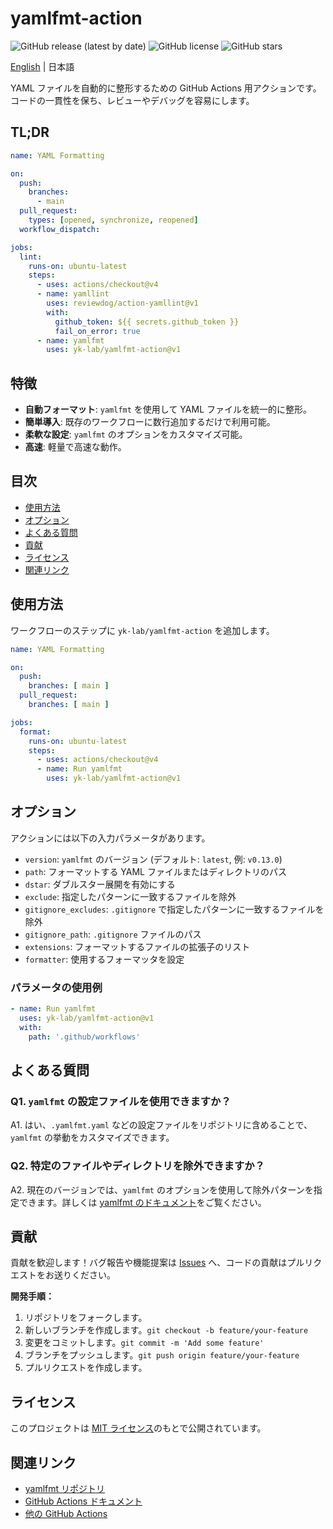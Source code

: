 # yamlfmt-action

![GitHub release (latest by date)](https://img.shields.io/github/v/release/yk-lab/yamlfmt-action)
![GitHub license](https://img.shields.io/github/license/yk-lab/yamlfmt-action)
![GitHub stars](https://img.shields.io/github/stars/yk-lab/yamlfmt-action?style=social)

[English](README.md) | 日本語

YAML ファイルを自動的に整形するための GitHub Actions 用アクションです。コードの一貫性を保ち、レビューやデバッグを容易にします。

## TL;DR

```yaml
name: YAML Formatting

on:
  push:
    branches:
      - main
  pull_request:
    types: [opened, synchronize, reopened]
  workflow_dispatch:

jobs:
  lint:
    runs-on: ubuntu-latest
    steps:
      - uses: actions/checkout@v4
      - name: yamllint
        uses: reviewdog/action-yamllint@v1
        with:
          github_token: ${{ secrets.github_token }}
          fail_on_error: true
      - name: yamlfmt
        uses: yk-lab/yamlfmt-action@v1
```

## 特徴

- **自動フォーマット**: `yamlfmt` を使用して YAML ファイルを統一的に整形。
- **簡単導入**: 既存のワークフローに数行追加するだけで利用可能。
- **柔軟な設定**: `yamlfmt` のオプションをカスタマイズ可能。
- **高速**: 軽量で高速な動作。

## 目次

- [使用方法](#使用方法)
- [オプション](#オプション)
- [よくある質問](#よくある質問)
- [貢献](#貢献)
- [ライセンス](#ライセンス)
- [関連リンク](#関連リンク)

## 使用方法

ワークフローのステップに `yk-lab/yamlfmt-action` を追加します。

```yaml
name: YAML Formatting

on:
  push:
    branches: [ main ]
  pull_request:
    branches: [ main ]

jobs:
  format:
    runs-on: ubuntu-latest
    steps:
      - uses: actions/checkout@v4
      - name: Run yamlfmt
        uses: yk-lab/yamlfmt-action@v1
```

## オプション

アクションには以下の入力パラメータがあります。

- `version`: `yamlfmt` のバージョン (デフォルト: `latest`, 例: `v0.13.0`)
- `path`: フォーマットする YAML ファイルまたはディレクトリのパス
- `dstar`: ダブルスター展開を有効にする
- `exclude`: 指定したパターンに一致するファイルを除外
- `gitignore_excludes`: `.gitignore` で指定したパターンに一致するファイルを除外
- `gitignore_path`: `.gitignore` ファイルのパス
- `extensions`: フォーマットするファイルの拡張子のリスト
- `formatter`: 使用するフォーマッタを設定

### パラメータの使用例

```yaml
- name: Run yamlfmt
  uses: yk-lab/yamlfmt-action@v1
  with:
    path: '.github/workflows'
```

## よくある質問

### Q1. `yamlfmt` の設定ファイルを使用できますか？

A1. はい、`.yamlfmt.yaml` などの設定ファイルをリポジトリに含めることで、`yamlfmt` の挙動をカスタマイズできます。

### Q2. 特定のファイルやディレクトリを除外できますか？

A2. 現在のバージョンでは、`yamlfmt` のオプションを使用して除外パターンを指定できます。詳しくは [yamlfmt のドキュメント](https://github.com/google/yamlfmt)をご覧ください。

## 貢献

貢献を歓迎します！バグ報告や機能提案は [Issues](https://github.com/yk-lab/yamlfmt-action/issues) へ、コードの貢献はプルリクエストをお送りください。

**開発手順：**

1. リポジトリをフォークします。
2. 新しいブランチを作成します。`git checkout -b feature/your-feature`
3. 変更をコミットします。`git commit -m 'Add some feature'`
4. ブランチをプッシュします。`git push origin feature/your-feature`
5. プルリクエストを作成します。

## ライセンス

このプロジェクトは [MIT ライセンス](LICENSE)のもとで公開されています。

## 関連リンク

- [yamlfmt リポジトリ](https://github.com/google/yamlfmt)
- [GitHub Actions ドキュメント](https://docs.github.com/ja/actions)
- [他の GitHub Actions](https://github.com/marketplace?type=actions)
